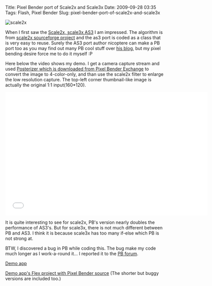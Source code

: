 Title: Pixel Bender port of Scale2x and Scale3x
Date: 2009-09-28 03:35
Tags: Flash, Pixel Bender
Slug: pixel-bender-port-of-scale2x-and-scale3x

![scale2x][]

When I first saw the [Scale2x, scale3x AS3][] I am impressed. The
algorithm is from [scale2x sourceforge project][] and the as3 port is
coded as a class that is very easy to reuse. Surely the AS3 port author
nicoptere can make a PB port too as you may find out many PB cool stuff
over [his blog][], but my pixel bending desire force me to do it myself
:P

Here below the video shows my demo. I get a camera capture stream and
used [Posterizer which is downloaded from Pixel Bender Exchange][] to
convert the image to 4-color-only, and than use the scale2x filter to
enlarge the low resolution capture. The top-left corner thumbnail-like
image is actually the original 1:1 input(160\*120).

<iframe width="640" height="390" src="//www.youtube.com/embed/3PHPc2it4ww" frameborder="0" allowfullscreen></iframe>

It is quite interesting to see for scale2x, PB's version nearly doubles
the performance of AS3's. But for scale3x, there is not much different
between PB and AS3. I think it is because scale3x has too many if-else
which PB is not strong at.

BTW, I discovered a bug in PB while coding this. The bug make my code
much longer as I work-a-round it... I reported it to the [PB forum][].

[Demo app][]

[Demo app's Flex project with Pixel Bender source][] (The shorter but
buggy versions are included too.)

  [scale2x]: /files/2009/scale2x.png
    "scale2x"
  [Scale2x, scale3x AS3]: http://en.nicoptere.net/?p=6
  [scale2x sourceforge project]: http://scale2x.sourceforge.net/algorithm.html
  [his blog]: http://en.nicoptere.net/
  [Posterizer which is downloaded from Pixel Bender Exchange]: http://www.adobe.com/cfusion/exchange/index.cfm?event=extensionDetail&extid=1760025
  [PB forum]: http://forums.adobe.com/thread/497374
  [Demo app]: /files/2009/pbScaleX.html
  [Demo app's Flex project with Pixel Bender source]: /files/2009/pbScaleX.zip

